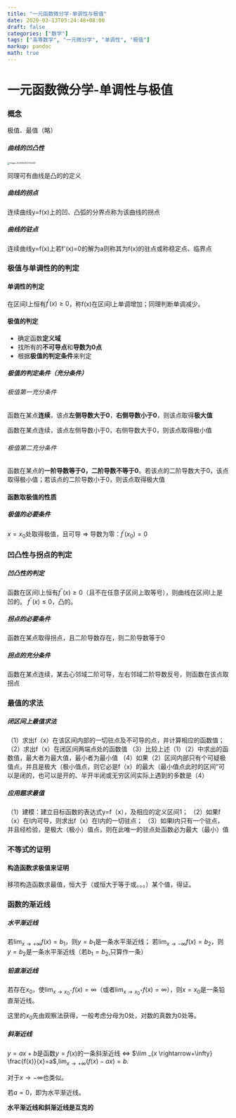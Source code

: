 ```yaml
---
title: "一元函数微分学-单调性与极值"
date: 2020-03-13T05:24:48+08:00
draft: false
categories: ["数学"]
tags: ["高等数学", "一元微分学", "单调性", "极值"]
markup: pandoc
math: true
---
```


# 一元函数微分学-单调性与极值

### 概念

极值、最值（略）

##### 曲线的凹凸性

<img src="https://picgo12138.oss-cn-hangzhou.aliyuncs.com/md/image-20200419131142567.png" alt="image-20200419131142567" style="zoom: 33%;" />

同理可有曲线是凸的的定义

##### 曲线的拐点

连续曲线y=f(x)上的凹、凸弧的分界点称为该曲线的拐点

##### 曲线的驻点 

连续曲线y=f(x)上若f'(x)=0的解为a则称其为f(x)的驻点或称稳定点、临界点

### 极值与单调性的的判定

#### 单调性的判定

在区间I上恒有$f^{\prime}(x) \geqslant 0$，称f(x)在区间I上单调增加；同理判断单调减少。

#### 极值的判定

- 确定函数**定义域**
- 找所有的**不可导点**和**导数为0点**
- 根据**极值的判定条件**来判定

##### 极值的判定条件（充分条件）

###### 极值第一充分条件

函数在某点**连续**，该点**左侧导数大于0**，**右侧导数小于0**，则该点取得**极大值**

函数在某点连续，该点左侧导数小于0，右侧导数大于0，则该点取得极小值

###### 极值第二充分条件

函数在某点的**一阶导数等于0，二阶导数不等于0**。若该点的二阶导数大于0，该点取得极小值；若该点的二阶导数小于0，则该点取得极大值

#### 函数取极值的性质

##### 极值的必要条件

$x=x_{0}$处取得极值，且可导 $\Rightarrow$ 导数为零：$f^{\prime}\left(x_{0}\right)=0$

### 凹凸性与拐点的判定

##### 凹凸性的判定

函数在区间I上恒有$f^{\prime \prime}(x) \geqslant 0$（且不在任意子区间上取等号），则曲线在区间I上是凹的。 $f^{\prime \prime}(x) \leqslant 0$，凸的。

##### 拐点的必要条件

函数在某点取得拐点，且二阶导数存在，则二阶导数等于0

##### 拐点的充分条件

函数在某点连续，某去心邻域二阶可导，左右邻域二阶导数反号，则函数在该点取拐点

### 最值的求法

##### 闭区间上最值求法

（1）求出f（x）在该区间内部的一切驻点及不可导的点，并计算相应的函数值；
（2）求出f（x）在闭区间两端点处的函数值
（3）比较上述（1）（2）中求出的函数值，最大者为最大值，最小者为最小值
（4）如果（2）区间内部只有个可疑极值点，并且是极大（极小值点，则它必是f（x）的最大（最小值点此时的区间”可以是闭的，也可以是开的、半开半闭或无穷区间实际上遇到的多数是（4）

##### 应用题求最值

（1）建模：建立目标函数的表达式y=f（x），及相应的定义区间1；
（2）如果f（x）在I内可导，则求出f（x）在I内的一切驻点；
（3）如果I内只有一个驻点，并且经检验，是极大（极小）值点，则在此唯一的驻点处函数必为最大（最小）值

### 不等式的证明

#### 构造函数求极值来证明

移项构造函数求最值，恒大于（或恒大于等于或。。。）某个值，得证。

### 函数的渐近线

##### 水平渐近线

若$\lim_{x \rightarrow+\infty} f(x)=b_{1}$，则$y=b_{1}$是一条水平渐近线；
若$\lim_{x \rightarrow-\infty} f(x)=b_{2}$，则$y=b_{2}$是一条水平渐近线（若$b_1 = b_2$,只算作一条）

##### 铅直渐近线

若存在$x_0$，使$\lim_{x \rightarrow x_{0}^{-}} f(x)=\infty$（或者$\lim _{x \rightarrow x_{0}^{+}} f(x)=\infty$），则$x=x_0$是一条铅直渐近线。

这里的$x_0$先由观察法获得，一般考虑分母为0处，对数的真数为0处等。

##### 斜渐近线

$y=a x+b$是函数$y=f(x)$的一条斜渐近线  $\Leftrightarrow$  $\lim _{x \rightarrow+\infty} \frac{f(x)}{x}=a$,$\lim _{x \rightarrow+\infty}(f(x)-a x)=b$.

对于$x \rightarrow-\infty$也类似。

若$a=0$，即为水平渐近线。

**水平渐近线和斜渐近线是互克的**